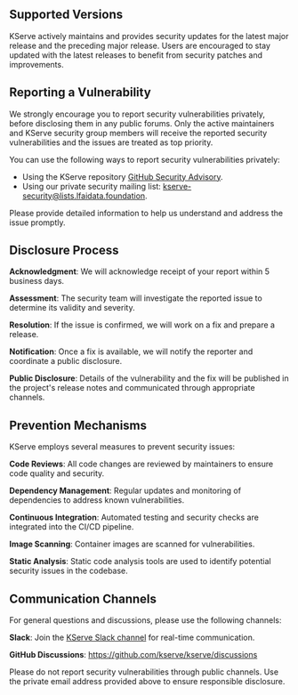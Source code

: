 ## Supported Versions

KServe actively maintains and provides security updates for the latest major release and the preceding major release. Users are encouraged to stay updated with the latest releases to benefit from security patches and improvements.

## Reporting a Vulnerability

We strongly encourage you to report security vulnerabilities privately, before disclosing them in any public forums. Only the active maintainers and KServe security group members will receive the reported security vulnerabilities and the issues are treated as top priority.

You can use the following ways to report security vulnerabilities privately:

- Using the KServe repository [GitHub Security Advisory](https://github.com/kserve/kserve/security/advisories/new).
- Using our private security mailing list: kserve-security@lists.lfaidata.foundation.

Please provide detailed information to help us understand and address the issue promptly.

## Disclosure Process

**Acknowledgment**: We will acknowledge receipt of your report within 5 business days.

**Assessment**: The security team will investigate the reported issue to determine its validity and severity.

**Resolution**: If the issue is confirmed, we will work on a fix and prepare a release.

**Notification**: Once a fix is available, we will notify the reporter and coordinate a public disclosure.

**Public Disclosure**: Details of the vulnerability and the fix will be published in the project's release notes and communicated through appropriate channels.

## Prevention Mechanisms

KServe employs several measures to prevent security issues:

**Code Reviews**: All code changes are reviewed by maintainers to ensure code quality and security.

**Dependency Management**: Regular updates and monitoring of dependencies to address known vulnerabilities.

**Continuous Integration**: Automated testing and security checks are integrated into the CI/CD pipeline.

**Image Scanning**: Container images are scanned for vulnerabilities.

**Static Analysis**: Static code analysis tools are used to identify potential security issues in the codebase.

## Communication Channels

For general questions and discussions, please use the following channels:

**Slack**: Join the [KServe Slack channel](https://kserve.github.io/website/latest/community/get_involved/#become-a-contributor) for real-time communication.

**GitHub Discussions**: https://github.com/kserve/kserve/discussions

Please do not report security vulnerabilities through public channels. Use the private email address provided above to ensure responsible disclosure.

